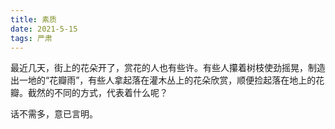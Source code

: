 ```yaml
---
title: 素质
date: 2021-5-15
tags: 严肃
---
```

  最近几天，街上的花朵开了，赏花的人也有些许。有些人攥着树枝使劲摇晃，制造出一地的“花瓣雨”，有些人拿起落在灌木丛上的花朵欣赏，顺便捡起落在地上的花瓣。截然的不同的方式，代表着什么呢？

  话不需多，意已言明。
